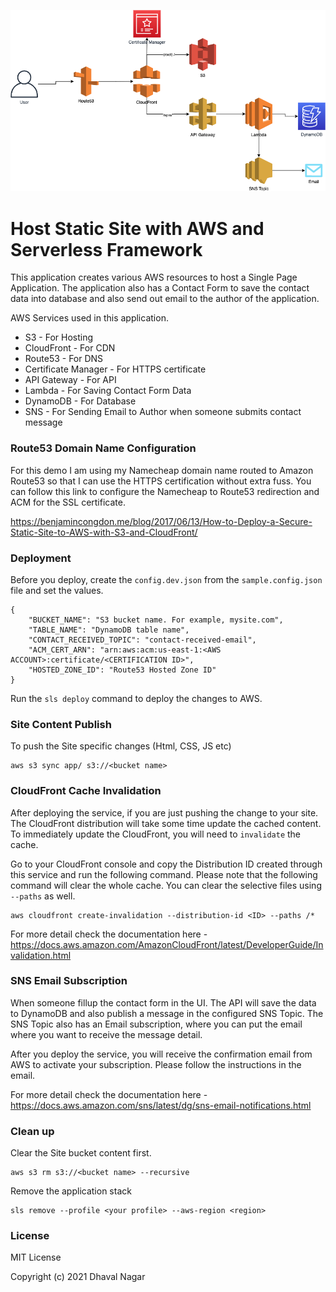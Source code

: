 ![alt text](./assets/diagram.png)

# Host Static Site with AWS and Serverless Framework
This application creates various AWS resources to host a Single Page Application. The application also has a Contact Form to save the contact data into database and also send out email to the author of the application.

AWS Services used in this application.

* S3 - For Hosting
* CloudFront - For CDN
* Route53 - For DNS
* Certificate Manager - For HTTPS certificate
* API Gateway - For API
* Lambda - For Saving Contact Form Data
* DynamoDB - For Database
* SNS - For Sending Email to Author when someone submits contact message

### Route53 Domain Name Configuration
For this demo I am using my Namecheap domain name routed to Amazon Route53 so that I can use the HTTPS certification without extra fuss. You can follow this link to configure the Namecheap to Route53 redirection and ACM for the SSL certificate. 

https://benjamincongdon.me/blog/2017/06/13/How-to-Deploy-a-Secure-Static-Site-to-AWS-with-S3-and-CloudFront/

### Deployment
Before you deploy, create the `config.dev.json` from the `sample.config.json` file and set the values. 

```
{
    "BUCKET_NAME": "S3 bucket name. For example, mysite.com",
    "TABLE_NAME": "DynamoDB table name",
    "CONTACT_RECEIVED_TOPIC": "contact-received-email",
    "ACM_CERT_ARN": "arn:aws:acm:us-east-1:<AWS ACCOUNT>:certificate/<CERTIFICATION ID>",
    "HOSTED_ZONE_ID": "Route53 Hosted Zone ID" 
}
```

Run the `sls deploy` command to deploy the changes to AWS.

### Site Content Publish

To push the Site specific changes (Html, CSS, JS etc)

```
aws s3 sync app/ s3://<bucket name>
```

### CloudFront Cache Invalidation 
After deploying the service, if you are just pushing the change to your site. The CloudFront distribution will take some time update the cached content. To immediately update the CloudFront, you will need to `invalidate` the cache. 

Go to your CloudFront console and copy the Distribution ID created through this service and run the following command. Please note that the following command will clear the whole cache. You can clear the selective files using `--paths` as well. 

```
aws cloudfront create-invalidation --distribution-id <ID> --paths /*
```

For more detail check the documentation here - https://docs.aws.amazon.com/AmazonCloudFront/latest/DeveloperGuide/Invalidation.html

### SNS Email Subscription
When someone fillup the contact form in the UI. The API will save the data to DynamoDB and also publish a message in the configured SNS Topic. The SNS Topic also has an Email subscription, where you can put the email where you want to receive the message detail. 

After you deploy the service, you will receive the confirmation email from AWS to activate your subscription. Please follow the instructions in the email. 

For more detail check the documentation here - https://docs.aws.amazon.com/sns/latest/dg/sns-email-notifications.html

### Clean up
Clear the Site bucket content first.

```
aws s3 rm s3://<bucket name> --recursive
```

Remove the application stack

```
sls remove --profile <your profile> --aws-region <region>
```

### License 

MIT License

Copyright (c) 2021 Dhaval Nagar